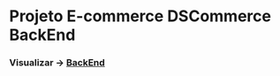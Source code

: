 # Projeto E-commerce DSCommerce BackEnd

### Visualizar -> [BackEnd](https://github.com/Tleofreitas/DSCommerceBackEnd.git)